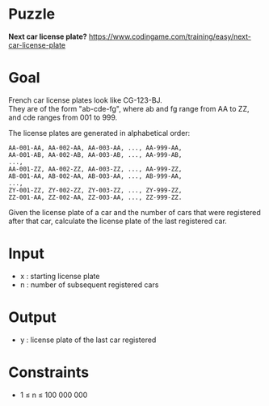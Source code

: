 # Puzzle
**Next car license plate?** https://www.codingame.com/training/easy/next-car-license-plate

# Goal
French car license plates look like CG-123-BJ.  
They are of the form "ab-cde-fg", where ab and fg range from AA to ZZ, and cde ranges from 001 to 999.  

The license plates are generated in alphabetical order:  
```
AA-001-AA, AA-002-AA, AA-003-AA, ..., AA-999-AA,
AA-001-AB, AA-002-AB, AA-003-AB, ..., AA-999-AB,
...,
AA-001-ZZ, AA-002-ZZ, AA-003-ZZ, ..., AA-999-ZZ,
AB-001-AA, AB-002-AA, AB-003-AA, ..., AB-999-AA,
...,
ZY-001-ZZ, ZY-002-ZZ, ZY-003-ZZ, ..., ZY-999-ZZ,
ZZ-001-AA, ZZ-002-AA, ZZ-003-AA, ..., ZZ-999-ZZ.
```

Given the license plate of a car and the number of cars that were registered after that car, calculate the license plate of the last registered car.

# Input
* x : starting license plate
* n : number of subsequent registered cars

# Output
* y : license plate of the last car registered

# Constraints
* 1 ≤ n ≤ 100 000 000
